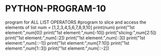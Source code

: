 # PYTHON-PROGRAM-10
program for ALL LIST OPERATORS
#program to slice and access the elements of list
num = [1,2,3,4,5,6,7,8,9,10]
print(num)
print("1st element:",num[0])
print("1st element:",num[-10])
print("slicing:",num[2:5])
print("1st element:",num[::2])
print("1st element:",num[::3])
print("1st element:",num[::-1])
print("1st element:",num[7:10])
print("1st element:",num[1::3])
print("1st element:",num[::-2])

